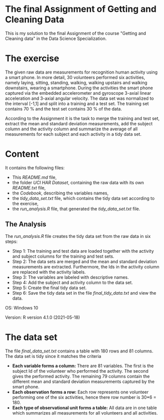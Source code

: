 # The final Assignment of Getting and Cleaning Data

This is my solution to the final Assignment of the course "Getting and Cleaning
data" in the Data Science Specialization.

# The exercise
The given raw data are measurements for recognition human activity using a smart phone. In more detail, 30 volunteers performed six activities, namely laying, sitting, standing, walking, walking upstairs and walking downstairs, wearing a smartphone. During the activities the smart phone captured via the embedded accelerometer and gyroscope 3-axial linear acceleration and 3-axial angular velocity. The data set was normalized to the interval [-1,1] and split into a training and a test set. The training set contains 70 %  and the test set contains 30 % of the data.

According to the Assignment it is the task to merge the training and test set, extract the mean and standard deviation measurements, add the subject column and the activity column and summarize the average of all measurements for each subject and each activity in a tidy data set.

# Content

It contains the following files:
- This *README.md* file,  
- the folder *UCI HAR Dataset*, containing the raw data with its own *README.txt* file,  
- the *Codebook*, describing the variables names,  
- the *tidy_data_set.txt* file, which contains the tidy data set according to the
exercise,  
- the *run_analysis.R* file, that generated the *tidy_data_set.txt* file.

## The Analysis
The *run_analysis.R* file creates the tidy data set from the raw data in six steps:
- Step 1: The training and test data are loaded together with the activity and subject columns for the training and test sets.  
- Step 2: The data sets are merged and the mean and standard deviation measurements are extracted. Furthermore, the Ids in the activity column are replaced with the activity labels.  
- Step 3: The variables are labeled with descriptive names.  
- Step 4: Add the subject and activity column to the data set.  
- Step 5: Create the final tidy data set.  
- Step 6: Save the tidy data set in the file *final_tidy_data.txt* and view the data.

OS: Windows 10

Version: R version 4.1.0 (2021-05-18)

# The data set

The file *final_data_set.txt* contains a table with 180 rows and 81 columns.
The data set is tidy since it matches the criteria
- **Each variable forms a column:** There are 81 variables. The first is the subject Id of the volunteer who performed the activity. The second gives the performed activity. The remaining 79 columns contain the different mean and standard deviation measurements captured by the smart phone.  
- **Each observation forms a row:** Each row represents one volunteer performing one of the six activities, hence there row number is 30*6 = 180.  
- **Each type of observational unit forms a table:** All data are in one table which summarizes all measurements for all volunteers and all activities.